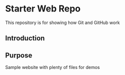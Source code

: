 # Starter Web Repo

This repository is for showing how Git and GitHub work
## Introduction

## Purpose


Sample website with plenty of files for demos
